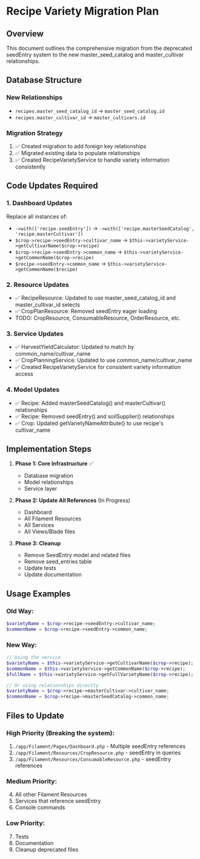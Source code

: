 # Recipe Variety Migration Plan

## Overview
This document outlines the comprehensive migration from the deprecated seedEntry system to the new master_seed_catalog and master_cultivar relationships.

## Database Structure

### New Relationships
- `recipes.master_seed_catalog_id` → `master_seed_catalog.id`
- `recipes.master_cultivar_id` → `master_cultivars.id`

### Migration Strategy
1. ✅ Created migration to add foreign key relationships
2. ✅ Migrated existing data to populate relationships
3. ✅ Created RecipeVarietyService to handle variety information consistently

## Code Updates Required

### 1. Dashboard Updates
Replace all instances of:
- `->with(['recipe.seedEntry'])` → `->with(['recipe.masterSeedCatalog', 'recipe.masterCultivar'])`
- `$crop->recipe->seedEntry->cultivar_name` → `$this->varietyService->getCultivarName($crop->recipe)`
- `$crop->recipe->seedEntry->common_name` → `$this->varietyService->getCommonName($crop->recipe)`
- `$recipe->seedEntry->common_name` → `$this->varietyService->getCommonName($recipe)`

### 2. Resource Updates
- ✅ RecipeResource: Updated to use master_seed_catalog_id and master_cultivar_id selects
- ✅ CropPlanResource: Removed seedEntry eager loading
- TODO: CropResource, ConsumableResource, OrderResource, etc.

### 3. Service Updates
- ✅ HarvestYieldCalculator: Updated to match by common_name/cultivar_name
- ✅ CropPlanningService: Updated to use common_name/cultivar_name
- ✅ Created RecipeVarietyService for consistent variety information access

### 4. Model Updates
- ✅ Recipe: Added masterSeedCatalog() and masterCultivar() relationships
- ✅ Recipe: Removed seedEntry() and soilSupplier() relationships
- ✅ Crop: Updated getVarietyNameAttribute() to use recipe's cultivar_name

## Implementation Steps

1. **Phase 1: Core Infrastructure** ✅
   - Database migration
   - Model relationships
   - Service layer

2. **Phase 2: Update All References** (In Progress)
   - Dashboard
   - All Filament Resources
   - All Services
   - All Views/Blade files

3. **Phase 3: Cleanup**
   - Remove SeedEntry model and related files
   - Remove seed_entries table
   - Update tests
   - Update documentation

## Usage Examples

### Old Way:
```php
$varietyName = $crop->recipe->seedEntry->cultivar_name;
$commonName = $crop->recipe->seedEntry->common_name;
```

### New Way:
```php
// Using the service
$varietyName = $this->varietyService->getCultivarName($crop->recipe);
$commonName = $this->varietyService->getCommonName($crop->recipe);
$fullName = $this->varietyService->getFullVarietyName($crop->recipe);

// Or using relationships directly
$varietyName = $crop->recipe->masterCultivar->cultivar_name;
$commonName = $crop->recipe->masterSeedCatalog->common_name;
```

## Files to Update

### High Priority (Breaking the system):
1. `/app/Filament/Pages/Dashboard.php` - Multiple seedEntry references
2. `/app/Filament/Resources/CropResource.php` - seedEntry in queries
3. `/app/Filament/Resources/ConsumableResource.php` - seedEntry references

### Medium Priority:
4. All other Filament Resources
5. Services that reference seedEntry
6. Console commands

### Low Priority:
7. Tests
8. Documentation
9. Cleanup deprecated files